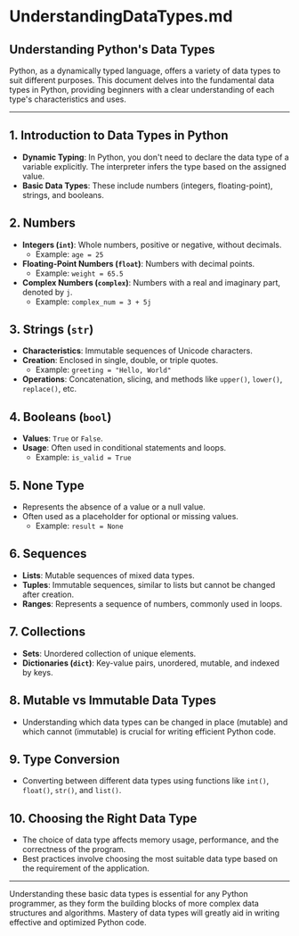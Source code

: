 # UnderstandingDataTypes.md

## Understanding Python's Data Types

Python, as a dynamically typed language, offers a variety of data types to suit different purposes. This document delves into the fundamental data types in Python, providing beginners with a clear understanding of each type's characteristics and uses.

---

## **1. Introduction to Data Types in Python**

- **Dynamic Typing**: In Python, you don't need to declare the data type of a variable explicitly. The interpreter infers the type based on the assigned value.
- **Basic Data Types**: These include numbers (integers, floating-point), strings, and booleans.

## **2. Numbers**

- **Integers (`int`)**: Whole numbers, positive or negative, without decimals.
  - Example: `age = 25`
- **Floating-Point Numbers (`float`)**: Numbers with decimal points.
  - Example: `weight = 65.5`
- **Complex Numbers (`complex`)**: Numbers with a real and imaginary part, denoted by `j`.
  - Example: `complex_num = 3 + 5j`

## **3. Strings (`str`)**

- **Characteristics**: Immutable sequences of Unicode characters.
- **Creation**: Enclosed in single, double, or triple quotes.
  - Example: `greeting = "Hello, World"`
- **Operations**: Concatenation, slicing, and methods like `upper()`, `lower()`, `replace()`, etc.

## **4. Booleans (`bool`)**

- **Values**: `True` or `False`.
- **Usage**: Often used in conditional statements and loops.
  - Example: `is_valid = True`

## **5. None Type**

- Represents the absence of a value or a null value.
- Often used as a placeholder for optional or missing values.
  - Example: `result = None`

## **6. Sequences**

- **Lists**: Mutable sequences of mixed data types.
- **Tuples**: Immutable sequences, similar to lists but cannot be changed after creation.
- **Ranges**: Represents a sequence of numbers, commonly used in loops.

## **7. Collections**

- **Sets**: Unordered collection of unique elements.
- **Dictionaries (`dict`)**: Key-value pairs, unordered, mutable, and indexed by keys.

## **8. Mutable vs Immutable Data Types**

- Understanding which data types can be changed in place (mutable) and which cannot (immutable) is crucial for writing efficient Python code.

## **9. Type Conversion**

- Converting between different data types using functions like `int()`, `float()`, `str()`, and `list()`.

## **10. Choosing the Right Data Type**

- The choice of data type affects memory usage, performance, and the correctness of the program.
- Best practices involve choosing the most suitable data type based on the requirement of the application.

---

Understanding these basic data types is essential for any Python programmer, as they form the building blocks of more complex data structures and algorithms. Mastery of data types will greatly aid in writing effective and optimized Python code.
